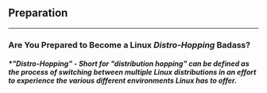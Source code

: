 ## **Preparation**
___
### **Are You Prepared to Become a Linux _Distro-Hopping_ Badass?**

##### _*"Distro-Hopping"_   -   *Short for "distribution hopping" can be defined as the process of switching between multiple Linux distributions in an effort to experience the various different environments Linux has to offer.*
